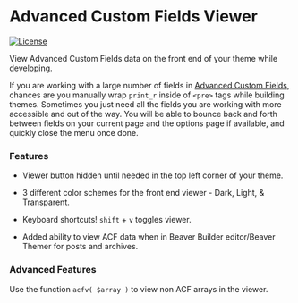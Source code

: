 # Advanced Custom Fields Viewer

[![License](https://img.shields.io/badge/license-GPL--2.0%2B-green.svg)](http://www.gnu.org/licenses/gpl-2.0.html)

View Advanced Custom Fields data on the front end of your theme while developing.

If you are working with a large number of fields in [Advanced Custom Fields](https://github.com/elliotcondon/acf), chances are you manually wrap `print_r` inside of `<pre>` tags while building themes. Sometimes you just need all the fields you are working with more accessible and out of the way. You will be able to bounce back and forth between fields on your current page and the options page if available, and quickly close the menu once done.

### Features

* Viewer button hidden until needed in the top left corner of your theme.
* 3 different color schemes for the front end viewer - Dark, Light, & Transparent.
* Keyboard shortcuts! `shift` + `v` toggles viewer.


* Added ability to view ACF data when in Beaver Builder editor/Beaver Themer for posts and archives.

### Advanced Features

Use the function `acfv( $array )` to view non ACF arrays in the viewer.
